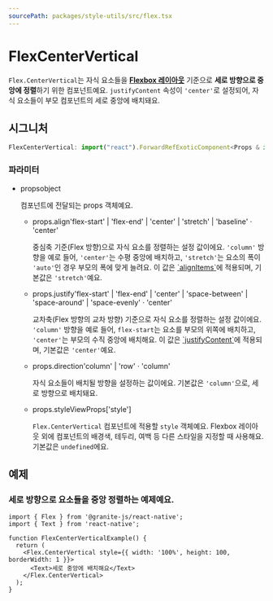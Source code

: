 ```yaml
---
sourcePath: packages/style-utils/src/flex.tsx
---
```

# FlexCenterVertical



`Flex.CenterVertical`는 자식 요소들을 [**Flexbox 레이아웃**](https://reactnative.dev/docs/0.72/flexbox) 기준으로 **세로 방향으로 중앙에 정렬**하기 위한 컴포넌트예요.
`justifyContent` 속성이 `'center'`로 설정되어, 자식 요소들이 부모 컴포넌트의 세로 중앙에 배치돼요.

## 시그니처

```typescript
FlexCenterVertical: import("react").ForwardRefExoticComponent<Props & import("react").RefAttributes<View>>
```



### 파라미터
<ul class="post-parameters-ul">
  <li class="post-parameters-li post-parameters-li-root">
    <span class="post-parameters--name">props</span><span class="post-parameters--type">object</span>
    <br />
    <p class="post-parameters--description">컴포넌트에 전달되는 props 객체예요.</p>
    <ul class="post-parameters-ul">
      <li class="post-parameters-li">
        <span class="post-parameters--name">props.align</span><span class="post-parameters--type">&#39;flex-start&#39; | &#39;flex-end&#39; | &#39;center&#39; | &#39;stretch&#39; | &#39;baseline&#39;</span> · <span class="post-parameters--default">&#39;center&#39;</span>
        <br />
        <p class="post-parameters--description">중심축 기준(Flex 방향)으로 자식 요소를 정렬하는 설정 값이에요. <code>&#39;column&#39;</code> 방향을 예로 들어, <code>&#39;center&#39;</code>는 수평 중앙에 배치하고, <code>&#39;stretch&#39;</code>는 요소의 폭이 <code>&#39;auto&#39;</code>인 경우 부모의 폭에 맞게 늘려요. 이 값은 <a href="https://reactnative.dev/docs/0.72/layout-props#alignitems" target="_blank" rel="noreferrer">`alignItems`</a>에 적용되며, 기본값은 <code>&#39;stretch&#39;</code>예요.</p>
      </li>
      <li class="post-parameters-li">
        <span class="post-parameters--name">props.justify</span><span class="post-parameters--type">&#39;flex-start&#39; | &#39;flex-end&#39; | &#39;center&#39; | &#39;space-between&#39; | &#39;space-around&#39; | &#39;space-evenly&#39;</span> · <span class="post-parameters--default">&#39;center&#39;</span>
        <br />
        <p class="post-parameters--description">교차축(Flex 방향의 교차 방향) 기준으로 자식 요소를 정렬하는 설정 값이에요. <code>&#39;column&#39;</code> 방향을 예로 들어, <code>flex-start</code>는 요소를 부모의 위쪽에 배치하고, <code>&#39;center&#39;</code>는 부모의 수직 중앙에 배치해요. 이 값은 <a href="https://reactnative.dev/docs/0.72/layout-props#justifycontent" target="_blank" rel="noreferrer">`justifyContent`</a>에 적용되며, 기본값은 <code>&#39;center&#39;</code>예요.</p>
      </li>
      <li class="post-parameters-li">
        <span class="post-parameters--name">props.direction</span><span class="post-parameters--type">&#39;column&#39; | &#39;row&#39;</span> · <span class="post-parameters--default">&#39;column&#39;</span>
        <br />
        <p class="post-parameters--description">자식 요소들이 배치될 방향을 설정하는 값이에요. 기본값은 <code>&#39;column&#39;</code>으로, 세로 방향으로 배치돼요.</p>
      </li>
      <li class="post-parameters-li">
        <span class="post-parameters--name">props.style</span><span class="post-parameters--type">ViewProps[&#39;style&#39;]</span>
        <br />
        <p class="post-parameters--description"><code>Flex.CenterVertical</code> 컴포넌트에 적용할 <code>style</code> 객체예요. Flexbox 레이아웃 외에 컴포넌트의 배경색, 테두리, 여백 등 다른 스타일을 지정할 때 사용해요. 기본값은 <code>undefined</code>에요.</p>
      </li>
    </ul>
  </li>
</ul>










## 예제

### 세로 방향으로 요소들을 중앙 정렬하는 예제예요.

```tsx
import { Flex } from '@granite-js/react-native';
import { Text } from 'react-native';

function FlexCenterVerticalExample() {
  return (
    <Flex.CenterVertical style={{ width: '100%', height: 100, borderWidth: 1 }}>
      <Text>세로 중앙에 배치해요</Text>
    </Flex.CenterVertical>
  );
}
```